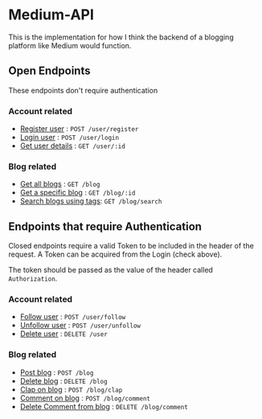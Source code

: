 # Medium-API

This is the implementation for how I think the backend of a blogging platform like Medium would function.

## Open Endpoints
These endpoints don't require authentication

### Account related
- [Register user](docs/user/register.md) : `POST /user/register`
- [Login user](docs/user/login.md) : `POST /user/login`
- [Get user details](docs/user/details.md) : `GET /user/:id`

### Blog related
- [Get all blogs](docs/blog/getAll.md) : `GET /blog`
- [Get a specific blog](docs/blog/getOne.md) : `GET /blog/:id`
- [Search blogs using tags](docs/blog/searchByTags.md): `GET /blog/search`

## Endpoints that require Authentication
Closed endpoints require a valid Token to be included in the header of the request. A Token can be acquired from the Login (check above).

The token should be passed as the value of the header called `Authorization`.

### Account related
- [Follow user](docs/user/follow.md) : `POST /user/follow`
- [Unfollow user](docs/user/unfollow.md) : `POST /user/unfollow`
- [Delete user](docs/user/delete.md) : `DELETE /user`

### Blog related
- [Post blog](docs/blog/create.md) : `POST /blog`
- [Delete blog](docs/blog/delete.md) : `DELETE /blog`
- [Clap on blog](docs/blog/clap.md) : `POST /blog/clap`
- [Comment on blog](docs/blog/comment.md) : `POST /blog/comment`
- [Delete Comment from blog](docs/blog/deleteComment.md) : `DELETE /blog/comment`